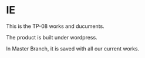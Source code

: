 # IE

This is the TP-08 works and ducuments.

The product is built under wordpress.

In Master Branch, it is saved with all our current works.

